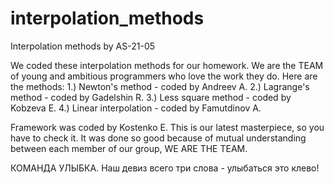 # interpolation_methods
Interpolation methods by AS-21-05

We coded these interpolation methods for our homework. We are the TEAM of young and ambitious programmers who love the work they do. 
Here are the methods:
  1.) Newton's method - coded by Andreev A.
  2.) Lagrange's method - coded by Gadelshin R.
  3.) Less square method - coded by Kobzeva E.
  4.) Linear interpolation - coded by Famutdinov A.

Framework was coded by Kostenko E.
This is our latest masterpiece, so you have to check it. It was done so good because of mutual understanding between each member of our group, WE ARE THE TEAM.

КОМАНДА УЛЫБКА.
Наш девиз всего три слова - улыбаться это клево!
